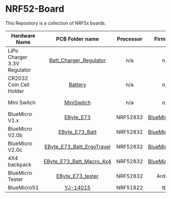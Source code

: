 # NRF52-Board

This Repository is a collection of NRF5x boards.




|  Hardware Name     | PCB Folder name     | Processor     | Firmware  | Circuit Diagram | Build Guide |
| ------------- |:-------------:|:-------------:|:-----:|:-----:|:-----:|
|  LiPo Charger 3.3V Regulator   | [Batt_Charger_Regulator](/Batt_Charger_Regulator) | n/a | n/a | | [Build Guide](/Batt_Charger_Regulator/BuildGuide.md) |
|  CR2032 Coin Cell Holder | [Battery](/Battery)     | n/a     |   n/a | | [Build Guide](/Battery/BuildGuide.md)|
|  Mini Switch | [MiniSwitch](/MiniSwitch) |n/a |  n/a | | [Build Guide](/MiniSwitch/BuildGuide.md)|
|  BlueMicro V1.x | [EByte_E73](/EByte_E73) |NRF52832 |  [BlueMicro_BLE](https://github.com/jpconstantineau/BlueMicro_BLE) | | [Build Guide](/EByte_E73/BuildGuide.md)|
|  BlueMicro V2.0b | [EByte_E73_Batt](/EByte_E73_Batt) | NRF52832 |  [BlueMicro_BLE](https://github.com/jpconstantineau/BlueMicro_BLE) | | [Build Guide](/EByte_E73_Batt/BuildGuide.md) |
|  BlueMicro V2.0c | [EByte_E73_Batt_ErgoTravel](/EByte_E73_Batt_ErgoTravel) | NRF52832 |  [BlueMicro_BLE](https://github.com/jpconstantineau/BlueMicro_BLE) | | [Build Guide](/EByte_E73_Batt_ErgoTravel/BuildGuide.md) |
| 4X4 backpack | [EByte_E73_Batt_Macro_4x4](/EByte_E73_Batt_Macro_4x4) | NRF52832 |  [BlueMicro_BLE](https://github.com/jpconstantineau/BlueMicro_BLE) | | [Build Guide](/EByte_E73_Batt_Macro_4x4/BuildGuide.md)|
| BlueMicro Tester | [EByte_E73_tester](/EByte_E73_tester) | NRF52832 |  Arduino | | |
| BlueMicro51 | [YJ-14015](/YJ-14015)| NRF51822 |  tbd | | |

